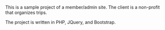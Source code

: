 This is a sample project of a member/admin site.  The client is a non-profit that organizes trips.

The project is written in PHP, JQuery, and Bootstrap.

